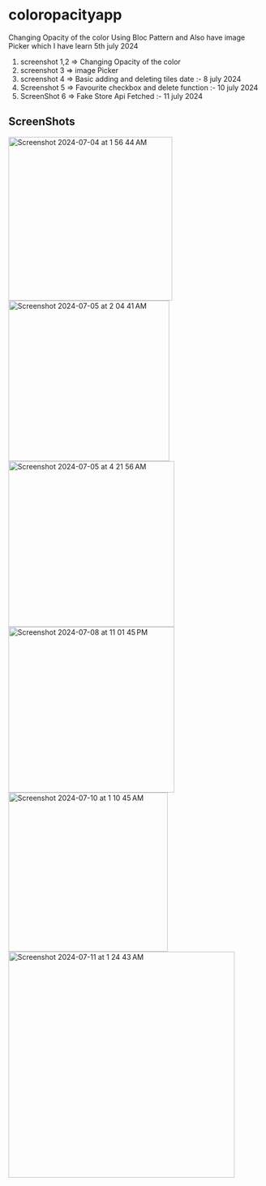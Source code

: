 # coloropacityapp

Changing Opacity of the color Using Bloc Pattern and Also have image Picker which I have learn 5th july 2024

1. screenshot 1,2 => Changing Opacity of the color
2. screenshot 3 => image Picker
3. screenshot 4 => Basic adding and deleting tiles date :- 8 july 2024
4. Screenshot 5 => Favourite checkbox and delete function :- 10 july 2024
5. ScreenShot 6 => Fake Store Api Fetched :- 11 july 2024


## ScreenShots

<img width="323" alt="Screenshot 2024-07-04 at 1 56 44 AM" src="https://github.com/devpaurakh/Color-Opacity-Changing-App/assets/100192320/8ff22272-10fe-46e6-90b0-2a044a1beeb5">
<img width="317" alt="Screenshot 2024-07-05 at 2 04 41 AM" src="https://github.com/devpaurakh/Color-Opacity-Changing-App/assets/100192320/737d264a-7ee5-45e5-bf2a-1dec0a13cb20">
<img width="327" alt="Screenshot 2024-07-05 at 4 21 56 AM" src="https://github.com/devpaurakh/Color-Opacity-Changing-App/assets/100192320/39ff1719-550a-4505-8dc4-e5514e6b89d7">
<img width="327" alt="Screenshot 2024-07-08 at 11 01 45 PM" src="https://github.com/devpaurakh/Color-Opacity-Changing-App/assets/100192320/c7a32d5a-f4bf-4f1d-a953-3997b8c93583">
<img width="314" alt="Screenshot 2024-07-10 at 1 10 45 AM" src="https://github.com/devpaurakh/Color-Opacity-Changing-App/assets/100192320/06f052df-8f70-447d-ae58-be5f778b9c95">
<img width="446" alt="Screenshot 2024-07-11 at 1 24 43 AM" src="https://github.com/devpaurakh/Color-Opacity-Changing-App/assets/100192320/b9675652-b985-440a-883f-a73e0385039d">


